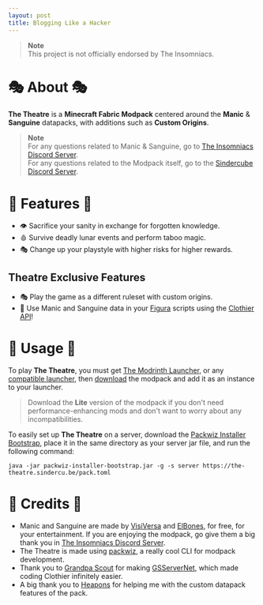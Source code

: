 ```yaml
---
layout: post
title: Blogging Like a Hacker
---
```


> **Note**<br>
> This project is not officially endorsed by The Insomniacs.

# 🎭 About 🎭

**The Theatre** is a **Minecraft Fabric Modpack** centered around the **Manic** & **Sanguine** datapacks, with additions such as **Custom Origins**.

> **Note**<br>
> For any questions related to Manic & Sanguine, go to [The Insomniacs Discord Server](https://discord.gg/jsbRvexYqA).<br>
> For any questions related to the Modpack itself, go to the [Sindercube Discord Server](https://discord.sindercu.be).

# 📖 Features 📖

- 👁️ Sacrifice your sanity in exchange for forgotten knowledge.
- 🩸 Survive deadly lunar events and perform taboo magic.
- 🎭 Change up your playstyle with higher risks for higher rewards.

## Theatre Exclusive Features

- 🎭 Play the game as a different ruleset with custom origins.
- 👕 Use Manic and Sanguine data in your [Figura](https://modrinth.com/mod/figura) scripts using the [Clothier API](clothier/readme.md)!

# 📘 Usage 📘

To play **The Theatre**, you must get [The Modrinth Launcher](https://modrinth.com/app), or any [compatible launcher](https://docs.modrinth.com/modpacks/play), then [download](https://modrinth.com/modpack/the-theatre/versions) the modpack and add it as an instance to your launcher.

> Download the **Lite** version of the modpack if you don't need performance-enhancing mods and don't want to worry about any incompatibilities.

To easily set up **The Theatre** on a server, download the [Packwiz Installer Bootstrap](https://github.com/packwiz/packwiz-installer-bootstrap), place it in the same directory as your server jar file, and run the following command:

`java -jar packwiz-installer-bootstrap.jar -g -s server https://the-theatre.sindercu.be/pack.toml`

# 📜 Credits 📜

- Manic and Sanguine are made by [VisiVersa](https://modrinth.com/user/Visi) and [ElBones](https://www.planetminecraft.com/member/elbones/), for free, for your entertainment. If you are enjoying the modpack, go give them a big thank you in [The Insomniacs Discord Server](https://discord.gg/jsbRvexYqA).
- The Theatre is made using [packwiz](https://packwiz.infra.link/), a really cool CLI for modpack development.
- Thank you to [Grandpa Scout](https://github.com/GrandpaScout) for making [GSServerNet](https://github.com/GrandpaScout/GSServerNet), which made coding Clothier infinitely easier.
- A big thank you to [Heapons](https://github.com/Heapons) for helping me with the custom datapack features of the pack.